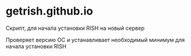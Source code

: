 # getrish.github.io
Скрипт, для начала установки RISH на новый сервер

Проверяет версию ОС и устанавливает необходимый минимум для начала установки RISH
